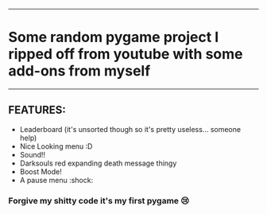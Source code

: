 ------------------------------------------------------------------------------------
# Some random pygame project I ripped off from youtube with some add-ons from myself
------------------------------------------------------------------------------------

## **FEATURES**:
- Leaderboard (it's unsorted though so it's pretty useless... someone help)
- Nice Looking menu :D
- Sound!!
- Darksouls red expanding death message thingy
- Boost Mode!
- A pause menu :shock:

### Forgive my shitty code it's my first pygame :cry:
